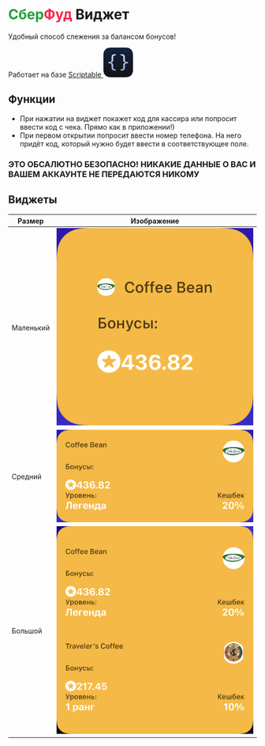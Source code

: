 # <span style="color:#1fa037">Сбер</span><span style="color:#ff244d">Фуд</span> Виджет

Удобный способ слежения за балансом бонусов!



Работает на базе [Scriptable <img src="images/scriptable_icon.png" alt=""/>](https://scriptable.app/)

## Функции

- При нажатии на виджет покажет код для кассира или попросит ввести код с чека. Прямо как в приложении!)
- При первом открытии попросит ввести номер телефона. На него придёт код, который нужно будет ввести в соответствующее поле.

### **ЭТО ОБСАЛЮТНО БЕЗОПАСНО! НИКАКИЕ ДАННЫЕ О ВАС И ВАШЕМ АККАУНТЕ НЕ ПЕРЕДАЮТСЯ НИКОМУ**

## Виджеты

Размер | Изображение
---|---
Маленький | ![small](images/small.png)
Средний | ![medium](images/medium.png)
Большой | ![medium](images/large.png)
